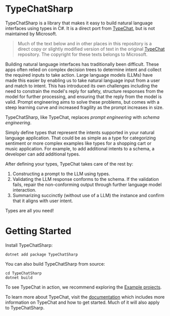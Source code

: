 # TypeChatSharp

TypeChatSharp is a library that makes it easy to build natural language interfaces using types in C#. It is a direct port from [TypeChat](https://github.com/microsoft/TypeChat), but is not maintained by Microsoft.

> Much of the text below and in other places in this repository is a direct copy or slightly modified version of text in the original [TypeChat](https://github.com/microsoft/TypeChat) repository. The copyright for these texts belongs to Microsoft.

Building natural language interfaces has traditionally been difficult. These apps often relied on complex decision trees to determine intent and collect the required inputs to take action. Large language models (LLMs) have made this easier by enabling us to take natural language input from a user and match to intent. This has introduced its own challenges including the need to constrain the model's reply for safety, structure responses from the model for further processing, and ensuring that the reply from the model is valid. Prompt engineering aims to solve these problems, but comes with a steep learning curve and increased fragility as the prompt increases in size.

TypeChatSharp, like TypeChat, replaces _prompt engineering_ with _schema engineering_.

Simply define types that represent the intents supported in your natural language application. That could be as simple as a type for categorizing sentiment or more complex examples like types for a shopping cart or music application. For example, to add additional intents to a schema, a developer can add additional types.

After defining your types, TypeChat takes care of the rest by:

1. Constructing a prompt to the LLM using types.
2. Validating the LLM response conforms to the schema. If the validation fails, repair the non-conforming output through further language model interaction.
3. Summarizing succinctly (without use of a LLM) the instance and confirm that it aligns with user intent.

Types are all you need!

# Getting Started

Install TypeChatSharp:

```
dotnet add package TypeChatSharp
```

You can also build TypeChatSharp from source:

```
cd TypeChatSharp
dotnet build
```

To see TypeChat in action, we recommend exploring the [Example projects](./examples).

To learn more about TypeChat, visit the [documentation](https://microsoft.github.io/TypeChat) which includes more information on TypeChat and how to get started. Much of it will also apply to TypeChatSharp.